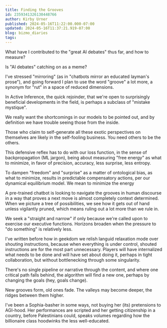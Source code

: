```yaml
---
title: Finding the Grooves
id: 2359341326130448766
author: Kirby Urner
published: 2024-05-16T11:22:00.000-07:00
updated: 2024-05-16T11:37:21.919-07:00
blog: bizmo_diaries
tags: 
---
```


What have I contributed to the "great AI debates" thus far, and how to measure? 

Is "AI debates" catching on as a meme? 

I've stressed "mirroring" (as in "chatbots mirror an educated layman's prose"), and going forward I plan to use the word "groove" a lot more, a synonym for "rut" in a space of reduced dimensions.

In Active Inference, the quick rejoinder, that we're open to surprisingly beneficial developments in the field, is perhaps a subclass of "mistake mystique". 

We really want the shortcomings in our models to be pointed out, and by definition we have trouble seeing those from the inside. 

Those who claim to self-generate all these exotic perspectives on themselves are likely in the self-fooling business. You need others to be the others.

This defensive reflex has to do with our loss function, in the sense of backpropagation (ML jargon), being about measuring "free energy" as what to minimize, in favor of precision, accuracy, less surprise, less entropy. 

To dampen "freedom" and "surprise" as a matter of ontological bias, as what to minimize, results in predictable compensatory actions, per our dynamical equilibrium model. We mean to minimize the energy 

A pre-trained chatbot is looking to navigate the grooves in human discourse in a way that proves a next move is almost completely context determined. When we picture a tree of possibilities, we see how it gets out of hand unless vigilantly pruned, which means ruling out a lot more than we rule in. 

We seek a "straight and narrow" if only because we're called upon to exercise our executive functions. Horizons broaden when the pressure to "do something" is relatively less.

I've written before how in geekdom we relish languid relaxation mode over shouting instructions, because when everything is under control, shouted instructions are for the most part unnecessary. Players will have internalized what needs to be done and will have set about doing it, perhaps in tight collaboration, but without bottlenecking through some singularity. 

There's no single pipeline or narrative through the content, and where one critical path falls behind, the algorithm will find a new one, perhaps by changing the goals (hey, goals change). 

New grooves form, old ones fade. The valleys may become deeper, the ridges between them higher.

I've been a Sophia-basher in some ways, not buying her (its) pretensions to AGI-hood. Her performances are scripted and her getting citizenship in a country, before Palestinians could, speaks volumes regarding how the billionaire class hoodwinks the less well-educated.